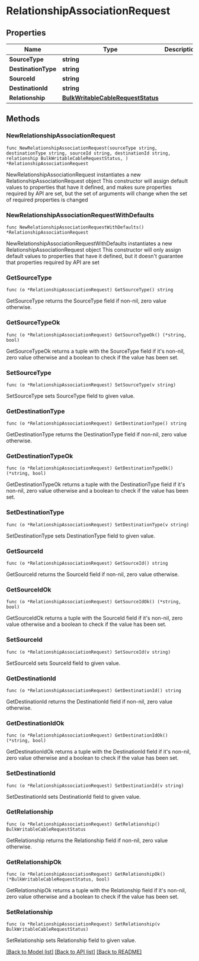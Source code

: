# RelationshipAssociationRequest

## Properties

Name | Type | Description | Notes
------------ | ------------- | ------------- | -------------
**SourceType** | **string** |  | 
**DestinationType** | **string** |  | 
**SourceId** | **string** |  | 
**DestinationId** | **string** |  | 
**Relationship** | [**BulkWritableCableRequestStatus**](BulkWritableCableRequestStatus.md) |  | 

## Methods

### NewRelationshipAssociationRequest

`func NewRelationshipAssociationRequest(sourceType string, destinationType string, sourceId string, destinationId string, relationship BulkWritableCableRequestStatus, ) *RelationshipAssociationRequest`

NewRelationshipAssociationRequest instantiates a new RelationshipAssociationRequest object
This constructor will assign default values to properties that have it defined,
and makes sure properties required by API are set, but the set of arguments
will change when the set of required properties is changed

### NewRelationshipAssociationRequestWithDefaults

`func NewRelationshipAssociationRequestWithDefaults() *RelationshipAssociationRequest`

NewRelationshipAssociationRequestWithDefaults instantiates a new RelationshipAssociationRequest object
This constructor will only assign default values to properties that have it defined,
but it doesn't guarantee that properties required by API are set

### GetSourceType

`func (o *RelationshipAssociationRequest) GetSourceType() string`

GetSourceType returns the SourceType field if non-nil, zero value otherwise.

### GetSourceTypeOk

`func (o *RelationshipAssociationRequest) GetSourceTypeOk() (*string, bool)`

GetSourceTypeOk returns a tuple with the SourceType field if it's non-nil, zero value otherwise
and a boolean to check if the value has been set.

### SetSourceType

`func (o *RelationshipAssociationRequest) SetSourceType(v string)`

SetSourceType sets SourceType field to given value.


### GetDestinationType

`func (o *RelationshipAssociationRequest) GetDestinationType() string`

GetDestinationType returns the DestinationType field if non-nil, zero value otherwise.

### GetDestinationTypeOk

`func (o *RelationshipAssociationRequest) GetDestinationTypeOk() (*string, bool)`

GetDestinationTypeOk returns a tuple with the DestinationType field if it's non-nil, zero value otherwise
and a boolean to check if the value has been set.

### SetDestinationType

`func (o *RelationshipAssociationRequest) SetDestinationType(v string)`

SetDestinationType sets DestinationType field to given value.


### GetSourceId

`func (o *RelationshipAssociationRequest) GetSourceId() string`

GetSourceId returns the SourceId field if non-nil, zero value otherwise.

### GetSourceIdOk

`func (o *RelationshipAssociationRequest) GetSourceIdOk() (*string, bool)`

GetSourceIdOk returns a tuple with the SourceId field if it's non-nil, zero value otherwise
and a boolean to check if the value has been set.

### SetSourceId

`func (o *RelationshipAssociationRequest) SetSourceId(v string)`

SetSourceId sets SourceId field to given value.


### GetDestinationId

`func (o *RelationshipAssociationRequest) GetDestinationId() string`

GetDestinationId returns the DestinationId field if non-nil, zero value otherwise.

### GetDestinationIdOk

`func (o *RelationshipAssociationRequest) GetDestinationIdOk() (*string, bool)`

GetDestinationIdOk returns a tuple with the DestinationId field if it's non-nil, zero value otherwise
and a boolean to check if the value has been set.

### SetDestinationId

`func (o *RelationshipAssociationRequest) SetDestinationId(v string)`

SetDestinationId sets DestinationId field to given value.


### GetRelationship

`func (o *RelationshipAssociationRequest) GetRelationship() BulkWritableCableRequestStatus`

GetRelationship returns the Relationship field if non-nil, zero value otherwise.

### GetRelationshipOk

`func (o *RelationshipAssociationRequest) GetRelationshipOk() (*BulkWritableCableRequestStatus, bool)`

GetRelationshipOk returns a tuple with the Relationship field if it's non-nil, zero value otherwise
and a boolean to check if the value has been set.

### SetRelationship

`func (o *RelationshipAssociationRequest) SetRelationship(v BulkWritableCableRequestStatus)`

SetRelationship sets Relationship field to given value.



[[Back to Model list]](../README.md#documentation-for-models) [[Back to API list]](../README.md#documentation-for-api-endpoints) [[Back to README]](../README.md)


